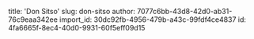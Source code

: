 title: 'Don Sitso'
slug: don-sitso
author: 7077c6bb-43d8-42d0-ab31-76c9eaa342ee
import_id: 30dc92fb-4956-479b-a43c-99fdf4ce4837
id: 4fa6665f-8ec4-40d0-9931-60f5eff09d15
